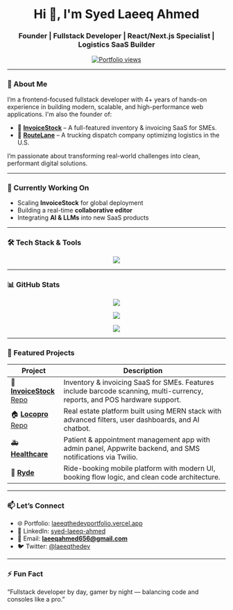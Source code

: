 <h1 align="center">Hi 👋, I'm Syed Laeeq Ahmed</h1>
<h3 align="center">Founder | Fullstack Developer | React/Next.js Specialist | Logistics SaaS Builder</h3>

<p align="center">
  <a href="https://laeeqthedevportfolio.vercel.app" target="_blank">
    <img src="https://komarev.com/ghpvc/?username=laeeqthedev&label=Portfolio%20Views&color=0e75b6&style=flat" alt="Portfolio views" />
  </a>
</p>

---

### 🚀 About Me

I’m a frontend-focused fullstack developer with 4+ years of hands-on experience in building modern, scalable, and high-performance web applications. I'm also the founder of:

- 🧾 **[InvoiceStock](https://invoicestock.vercel.app)** – A full-featured inventory & invoicing SaaS for SMEs.  
- 🚛 **[RouteLane](https://routelane.vercel.app)** – A trucking dispatch company optimizing logistics in the U.S.

I’m passionate about transforming real-world challenges into clean, performant digital solutions.

---

### 💼 Currently Working On

- Scaling **InvoiceStock** for global deployment  
- Building a real-time **collaborative editor**  
- Integrating **AI & LLMs** into new SaaS products

---

### 🛠️ Tech Stack & Tools

<p align="center">
  <img src="https://skillicons.dev/icons?i=react,nextjs,nodejs,express,mongodb,tailwind,typescript,javascript,redux,figma,firebase,vercel,git,github,vscode" />
</p>

---

### 📊 GitHub Stats

<p align="center">
  <img src="https://github-readme-stats.vercel.app/api?username=LaeeqtheDev&show_icons=true&theme=default&hide_title=true" />
</p>

<p align="center">
  <img src="https://github-readme-streak-stats.herokuapp.com/?user=LaeeqtheDev&theme=default" />
</p>

<p align="center">
  <img src="https://github-profile-trophy.vercel.app/?username=laeeqthedev&row=1&column=6" />
</p>

---

### 🌟 Featured Projects

| Project | Description |
|--------|-------------|
| 🧾 [**InvoiceStock**](https://invoicestock.vercel.app) <br> [Repo](https://github.com/LaeeqtheDev/invoicestock) | Inventory & invoicing SaaS for SMEs. Features include barcode scanning, multi-currency, reports, and POS hardware support. |
| 🏠 [**Locopro**](https://locopro-client.vercel.app) <br> [Repo](https://github.com/LaeeqtheDev/locopro) | Real estate platform built using MERN stack with advanced filters, user dashboards, and AI chatbot. |
| 🚑 [**Healthcare**](https://github.com/LaeeqtheDev/healthcare) | Patient & appointment management app with admin panel, Appwrite backend, and SMS notifications via Twilio. |
| 🚗 [**Ryde**](https://github.com/LaeeqtheDev/ryde) | Ride-booking mobile platform with modern UI, booking flow logic, and clean code architecture. |

---

### 📫 Let’s Connect

- 🌐 Portfolio: [laeeqthedevportfolio.vercel.app](https://laeeqthedevportfolio.vercel.app)  
- 💼 LinkedIn: [syed-laeeq-ahmed](https://www.linkedin.com/in/syed-laeeq-ahmed/)  
- 📧 Email: **laeeqahmed656@gmail.com**  
- 🐦 Twitter: [@laeeqthedev](https://twitter.com/laeeqthedev)

---

### ⚡ Fun Fact

“Fullstack developer by day, gamer by night — balancing code and consoles like a pro.”
